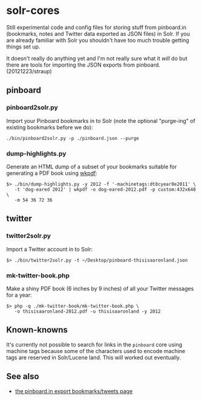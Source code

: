 solr-cores
==

Still experimental code and config files for storing stuff from pinboard.in
(bookmarks, notes and Twitter data exported as JSON files) in Solr. If you are
already familiar with Solr you shouldn't have too much trouble getting things
set up.

It doesn't really do anything yet and I'm not really sure what it _will_ do but
there are tools for importing the JSON exports from pinboard. (20121223/straup)

pinboard
--

### pinboard2solr.py

Import your Pinboard bookmarks in to Solr (note the optional "purge-ing" of
existing bookmarks before we do):

	./bin/pinboard2solr.py -p ./pinboard.json --purge

### dump-highlights.py

Generate an HTML dump of a subset of your bookmarks suitable for generating a
PDF book using [wkpdf](http://plessl.github.com/wkpdf/):

	$> ./bin/dump-highlights.py -y 2012 -f '-machinetags:dt8cyear8e2011' \
	   -t 'dog-eared 2012' | wkpdf -o dog-eared-2012.pdf -p custom:432x648 \
	   -m 54 36 72 36

twitter
--

### twitter2solr.py

Import a Twitter account in to Solr:

	$> ./bin/twitter2solr.py -t ~/Desktop/pinboard-thisisaaronland.json

### mk-twitter-book.php

Make a shiny PDF book (6 inches by 9 inches) of all your Twitter messages for a
year:

	$> php -q ./mk-twitter-book/mk-twitter-book.php \
	   -o thisisaaronland-2012.pdf -u thisisaaronland -y 2012

Known-knowns
--

It's currently not possible to search for links in the `pinboard` core using
machine tags because some of the characters used to encode machine tags are
reserved in Solr/Lucene land. This will worked out eventually.

See also
--

* [the pinboard.in export bookmarks/tweets page](https://pinboard.in/export/)
